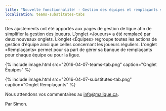 ```yaml
---
title: "Nouvelle fonctionnalité! - Gestion des équipes et remplaçants simplifiée"
localization: teams-substitutes-tabs
---
```

Des ajustements ont été apportés aux pages de gestion de ligue afin de simplifier la gestion des joueurs. L’onglet «Joueurs» a été remplacé par deux nouveaux onglets. L’onglet «Équipes» regroupe toutes les actions de gestion d’équipe ainsi que celles concernant les joueurs réguliers. L’onglet «Remplaçants» permet pour sa part de gérer sa banque de remplaçants pour chaque équipe ou pour la ligue.

{% include image.html src="2016-04-07-teams-tab.png" caption="Onglet Équipes" %}

{% include image.html src="2016-04-07-substitutes-tab.png" caption="Onglet Remplaçants" %}

Nous attendons vos commentaires au [info@maligue.ca](mailto:info@maligue.ca).

Par Simon.